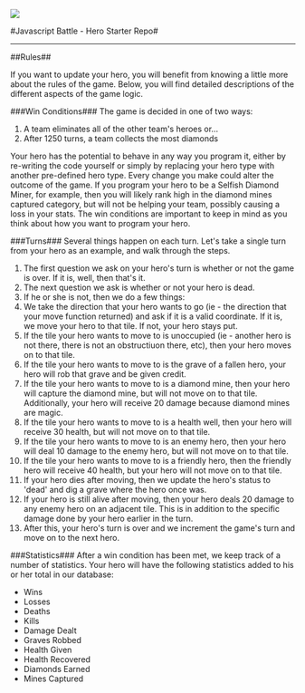 
![](https://raw.githubusercontent.com/JavascriptBattle/javascript-battle-website/master/public/img/black-knight.png)

#Javascript Battle - Hero Starter Repo#

---
##Rules##

If you want to update your hero, you will benefit from knowing a little more about the rules of the game. Below, you will find detailed descriptions of the different aspects of the game logic.

###Win Conditions###
The game is decided in one of two ways:
  1. A team eliminates all of the other team's heroes or...
  2. After 1250 turns, a team collects the most diamonds

Your hero has the potential to behave in any way you program it, either by re-writing the code yourself or simply by replacing your hero type with another pre-defined hero type. Every change you make could alter the outcome of the game. If you program your hero to be a Selfish Diamond Miner, for example, then you will likely rank high in the diamond mines captured category, but will not be helping your team, possibly causing a loss in your stats. The win conditions are important to keep in mind as you think about how you want to program your hero.

###Turns###
Several things happen on each turn. Let's take a single turn from your hero as an example, and walk through the steps.
1. The first question we ask on your hero's turn is whether or not the game is over. If it is, well, then that's it.
2. The next question we ask is whether or not your hero is dead.
3. If he or she is not, then we do a few things:
  1. We take the direction that your hero wants to go (ie - the direction that your move function returned) and ask if it is a valid coordinate. If it is, we move your hero to that tile. If not, your hero stays put.
  2. If the tile your hero wants to move to is unoccupied (ie - another hero is not there, there is not an obstructiuon there, etc), then your hero moves on to that tile.
  3. If the tile your hero wants to move to is the grave of a fallen hero, your hero will rob that grave and be given credit.
  4. If the tile your hero wants to move to is a diamond mine, then your hero will capture the diamond mine, but will not move on to that tile. Additionally, your hero will receive 20 damage because diamond mines are magic.
  5. If the tile your hero wants to move to is a health well, then your hero will receive 30 health, but will not move on to that tile.
  6. If the tile your hero wants to move to is an enemy hero, then your hero will deal 10 damage to the enemy hero, but will not move on to that tile.
  7. If the tile your hero wants to move to is a friendly hero, then the friendly hero will receive 40 health, but your hero will not move on to that tile.
4. If your hero dies after moving, then we update the hero's status to 'dead' and dig a grave where the hero once was.
5. If your hero is still alive after moving, then your hero deals 20 damage to any enemy hero on an adjacent tile. This is in addition to the specific damage done by your hero earlier in the turn.
6. After this, your hero's turn is over and we increment the game's turn and move on to the next hero.

###Statistics###
After a win condition has been met, we keep track of a number of statistics. Your hero will have the following statistics added to his or her total in our database:
  * Wins
  * Losses
  * Deaths
  * Kills
  * Damage Dealt
  * Graves Robbed
  * Health Given
  * Health Recovered
  * Diamonds Earned
  * Mines Captured

